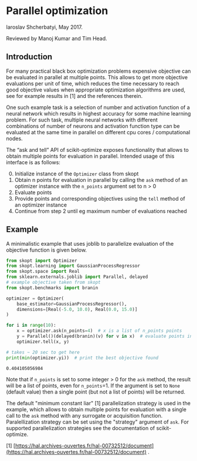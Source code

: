 
# Parallel optimization

Iaroslav Shcherbatyi, May 2017.

Reviewed by Manoj Kumar and Tim Head.

## Introduction

For many practical black box optimization problems expensive objective can be evaluated in parallel at multiple points. This allows to get more objective evaluations per unit of time, which reduces the time necessary to reach good objective values when appropriate optimization algorithms are used, see for example results in [1] and the references therein. 
 
 
One such example task is a selection of number and activation function of a neural network which results in highest accuracy for some machine learning problem. For such task, multiple neural networks with different combinations of number of neurons and activation function type can be evaluated at the same time in parallel on different cpu cores / computational nodes. 
 
 
The “ask and tell” API of scikit-optimize exposes functionality that allows to obtain multiple points for evaluation in parallel. Intended usage of this interface is as follows:


0. Initialize instance of the `Optimizer` class from skopt
1. Obtain n points for evaluation in parallel by calling the `ask` method of an optimizer instance with the `n_points` argument set to n > 0
2. Evaluate points
3. Provide points and corresponding objectives using the `tell` method of an optimizer instance
4. Continue from step 2 until eg maximum number of evaluations reached

## Example
 
A minimalistic example that uses joblib to parallelize evaluation of the objective function is given below.



```python
from skopt import Optimizer
from skopt.learning import GaussianProcessRegressor
from skopt.space import Real
from sklearn.externals.joblib import Parallel, delayed
# example objective taken from skopt
from skopt.benchmarks import branin

optimizer = Optimizer(
    base_estimator=GaussianProcessRegressor(),
    dimensions=[Real(-5.0, 10.0), Real(0.0, 15.0)]
)

for i in range(10): 
    x = optimizer.ask(n_points=4)  # x is a list of n_points points    
    y = Parallel()(delayed(branin)(v) for v in x)  # evaluate points in parallel
    optimizer.tell(x, y)

# takes ~ 20 sec to get here
print(min(optimizer.yi))  # print the best objective found 
```

    0.404105056984


Note that if `n_points` is set to some integer > 0 for the `ask` method, the result will be a list of points, even for `n_points`=1. If the argument is set to `None` (default value) then a single point (but not a list of points) will be returned.

The default "minimum constant liar" [1] parallelization strategy is used in the example, which allows to obtain multiple points for evaluation with a single call to the `ask` method with any surrogate or acquisition function. Paralellization strategy can be set using the "strategy" argument of `ask`. For supported parallelization strategies see the documentation of scikit-optimize. 

[1] [https://hal.archives-ouvertes.fr/hal-00732512/document](https://hal.archives-ouvertes.fr/hal-00732512/document) .
